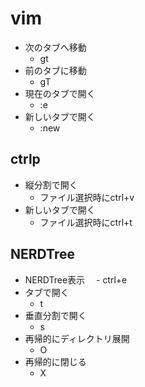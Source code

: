# vim
- 次のタブへ移動
  - gt
- 前のタブに移動
  - gT
- 現在のタブで開く
  - :e
- 新しいタブで開く
  - :new

## ctrlp
- 縦分割で開く
  - ファイル選択時にctrl+v
- 新しいタブで開く
  - ファイル選択時にctrl+t

## NERDTree
- NERDTree表示
　- ctrl+e
- タブで開く
  - t
- 垂直分割で開く
  - s
- 再帰的にディレクトリ展開
  - O
- 再帰的に閉じる
  - X
